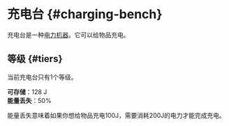 # 充电台 {#charging-bench}

充电台是一种[电力机器](/Electric-Machines#machines)。它可以给物品充电。

## 等级 {#tiers}

当前充电台只有1个等级。

**可存储**：128 J  
**能量丢失**：50%

能量丢失意味着如果你想给物品充电100J，需要消耗200J的电力才能完成充电。
